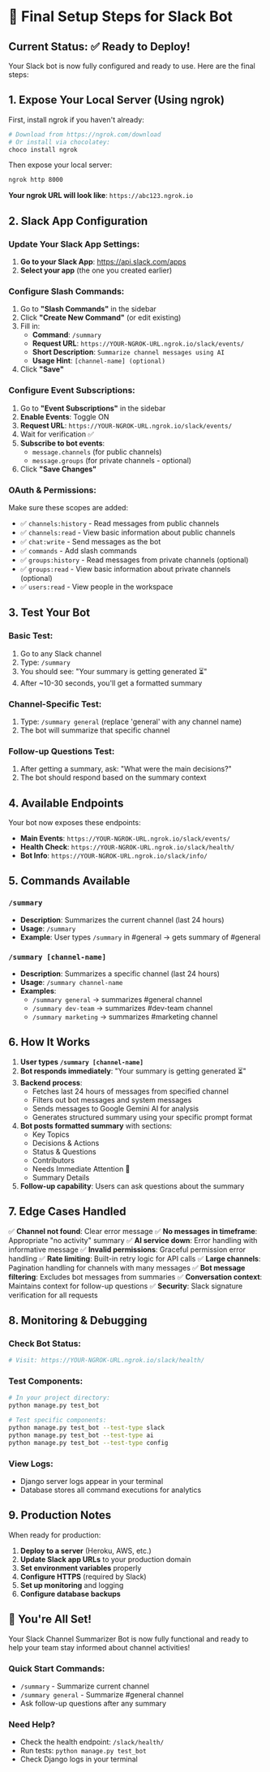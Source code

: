 # 🚀 Final Setup Steps for Slack Bot

## Current Status: ✅ Ready to Deploy!

Your Slack bot is now fully configured and ready to use. Here are the final steps:

## 1. Expose Your Local Server (Using ngrok)

First, install ngrok if you haven't already:
```bash
# Download from https://ngrok.com/download
# Or install via chocolatey:
choco install ngrok
```

Then expose your local server:
```bash
ngrok http 8000
```

**Your ngrok URL will look like**: `https://abc123.ngrok.io`

## 2. Slack App Configuration

### Update Your Slack App Settings:

1. **Go to your Slack App**: https://api.slack.com/apps
2. **Select your app** (the one you created earlier)

### Configure Slash Commands:
1. Go to **"Slash Commands"** in the sidebar
2. Click **"Create New Command"** (or edit existing)
3. Fill in:
   - **Command**: `/summary`
   - **Request URL**: `https://YOUR-NGROK-URL.ngrok.io/slack/events/`
   - **Short Description**: `Summarize channel messages using AI`
   - **Usage Hint**: `[channel-name] (optional)`
4. Click **"Save"**

### Configure Event Subscriptions:
1. Go to **"Event Subscriptions"** in the sidebar
2. **Enable Events**: Toggle ON
3. **Request URL**: `https://YOUR-NGROK-URL.ngrok.io/slack/events/`
4. Wait for verification ✅
5. **Subscribe to bot events**:
   - `message.channels` (for public channels)
   - `message.groups` (for private channels - optional)
6. Click **"Save Changes"**

### OAuth & Permissions:
Make sure these scopes are added:
- ✅ `channels:history` - Read messages from public channels
- ✅ `channels:read` - View basic information about public channels
- ✅ `chat:write` - Send messages as the bot
- ✅ `commands` - Add slash commands
- ✅ `groups:history` - Read messages from private channels (optional)
- ✅ `groups:read` - View basic information about private channels (optional)
- ✅ `users:read` - View people in the workspace

## 3. Test Your Bot

### Basic Test:
1. Go to any Slack channel
2. Type: `/summary`
3. You should see: "Your summary is getting generated ⏳"
4. After ~10-30 seconds, you'll get a formatted summary

### Channel-Specific Test:
1. Type: `/summary general` (replace 'general' with any channel name)
2. The bot will summarize that specific channel

### Follow-up Questions Test:
1. After getting a summary, ask: "What were the main decisions?"
2. The bot should respond based on the summary context

## 4. Available Endpoints

Your bot now exposes these endpoints:

- **Main Events**: `https://YOUR-NGROK-URL.ngrok.io/slack/events/`
- **Health Check**: `https://YOUR-NGROK-URL.ngrok.io/slack/health/`
- **Bot Info**: `https://YOUR-NGROK-URL.ngrok.io/slack/info/`

## 5. Commands Available

### `/summary`
- **Description**: Summarizes the current channel (last 24 hours)
- **Usage**: `/summary`
- **Example**: User types `/summary` in #general → gets summary of #general

### `/summary [channel-name]`
- **Description**: Summarizes a specific channel (last 24 hours)
- **Usage**: `/summary channel-name`
- **Examples**: 
  - `/summary general` → summarizes #general channel
  - `/summary dev-team` → summarizes #dev-team channel
  - `/summary marketing` → summarizes #marketing channel

## 6. How It Works

1. **User types `/summary [channel-name]`**
2. **Bot responds immediately**: "Your summary is getting generated ⏳"
3. **Backend process**:
   - Fetches last 24 hours of messages from specified channel
   - Filters out bot messages and system messages
   - Sends messages to Google Gemini AI for analysis
   - Generates structured summary using your specific prompt format
4. **Bot posts formatted summary** with sections:
   - Key Topics
   - Decisions & Actions
   - Status & Questions
   - Contributors
   - Needs Immediate Attention 🚨
   - Summary Details
5. **Follow-up capability**: Users can ask questions about the summary

## 7. Edge Cases Handled

✅ **Channel not found**: Clear error message
✅ **No messages in timeframe**: Appropriate "no activity" summary
✅ **AI service down**: Error handling with informative message
✅ **Invalid permissions**: Graceful permission error handling
✅ **Rate limiting**: Built-in retry logic for API calls
✅ **Large channels**: Pagination handling for channels with many messages
✅ **Bot message filtering**: Excludes bot messages from summaries
✅ **Conversation context**: Maintains context for follow-up questions
✅ **Security**: Slack signature verification for all requests

## 8. Monitoring & Debugging

### Check Bot Status:
```bash
# Visit: https://YOUR-NGROK-URL.ngrok.io/slack/health/
```

### Test Components:
```bash
# In your project directory:
python manage.py test_bot

# Test specific components:
python manage.py test_bot --test-type slack
python manage.py test_bot --test-type ai
python manage.py test_bot --test-type config
```

### View Logs:
- Django server logs appear in your terminal
- Database stores all command executions for analytics

## 9. Production Notes

When ready for production:
1. **Deploy to a server** (Heroku, AWS, etc.)
2. **Update Slack app URLs** to your production domain
3. **Set environment variables** properly
4. **Configure HTTPS** (required by Slack)
5. **Set up monitoring** and logging
6. **Configure database backups**

## 🎉 You're All Set!

Your Slack Channel Summarizer Bot is now fully functional and ready to help your team stay informed about channel activities!

### Quick Start Commands:
- `/summary` - Summarize current channel
- `/summary general` - Summarize #general channel
- Ask follow-up questions after any summary

### Need Help?
- Check the health endpoint: `/slack/health/`
- Run tests: `python manage.py test_bot`
- Check Django logs in your terminal
